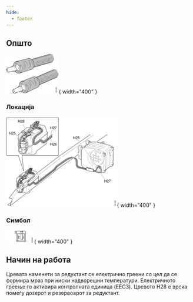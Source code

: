 ```yaml
---
hide:
  - footer
---
```

## Општо

![Image title](/images/b213621.svg){ width="400" }

### Локација

![Image title](/images/b334363.svg){ width="400" } 

### Симбол

![Image title](/images/b350481.svg){ width="400" }


## Начин на работа

Цревата наменети за редуктант се електрично греени со цел да се формира мраз при ниски надворешни температури. Електричното греење го активира контролната единица (EEC3). Цревото H28 е врска помеѓу  дозерот и резервоарот за редуктант.
